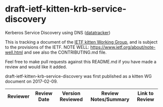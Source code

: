 # draft-ietf-kitten-krb-service-discovery
Kerberos Service Discovery using DNS ([datatracker](https://datatracker.ietf.org/doc/draft-ietf-kitten-krb-service-discovery/))

This is tracking a document of the [IETF kitten Working Group](https://datatracker.ietf.org/wg/kitten), and is subject to the provisions of the IETF. NOTE WELL: https://www.ietf.org/about/note-well.html and see also the CONTRIBUTING.md file.

Feel free to make pull requests against this README.md if you have made a review and would like it added.

draft-ietf-kitten-krb-service-discovery was first published as a kitten WG document on 2017-02-09.

Reviewer | Review Date | Version Reviewed | Review Notes/Summary | Link to Review
---------|-------------|------------------|----------------------|---------------
